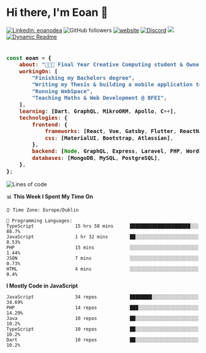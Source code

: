 # Hi there, I'm Eoan 👋

[![Linkedin: eoanodea](https://img.shields.io/badge/-eoanodea-blue?style=flat-square&logo=Linkedin&logoColor=white&link=https://www.linkedin.com/in/eoanodea/)](https://www.linkedin.com/in/eoanodea/)
![GitHub followers](https://img.shields.io/github/followers/eoanodea?label=Follow&style=social)
[![website](https://img.shields.io/badge/Website-46a2f1.svg?&style=flat-square&logo=Google-Chrome&logoColor=white&link=https://web-space.design/)](http://web-space.design/)
[![Discord](https://img.shields.io/discord/591914197219016707.svg?label=&logo=discord&logoColor=ffffff&color=7389D8&labelColor=6A7EC2)](https://discord.gg/4eEcsSMYXX)
![](https://visitor-badge.glitch.me/badge?page_id=eoanodea.eoanodea)
[![Dynamic Readme](https://github.com/eoanodea/eoanodea/actions/workflows/main.yml/badge.svg)](https://github.com/eoanodea/eoanodea/actions/workflows/main.yml)

<h3>
    
```javascript

const eoan = {
    about: "👨🏻‍💻 Final Year Creative Computing student & Owner @ WebSpace",
    workingOn: [
        "Finishing my Bachelors degree",
        "Writing my Thesis & building a mobile application to support it",
        "Running WebSpace",
        "Teaching Maths & Web Development @ BFEI",
    ],
    learning: [Dart, GraphQL, MikroORM, Apollo, C++],
    technologies: {
        frontend: {
            frameworks: [React, Vue, Gatsby, Flutter, ReactNative, SwiftUI],
            css: [MaterialUI, Bootstrap, Atlassian],
        },
        backend: [Node, GraphQL, Express, Laravel, PHP, WordPress, AWS],
        databases: [MongoDB, MySQL, PostgreSQL],
    },
};

````

</h3>

<!--
**eoanodea/eoanodea** is a ✨ _special_ ✨ repository because its `README.md` (this file) appears on your GitHub profile.

Here are some ideas to get you started:

- 🔭 I’m currently working on ...
- 🌱 I’m currently learning ...
- 👯 I’m looking to collaborate on ...
- 🤔 I’m looking for help with ...
- 💬 Ask me about ...
- 📫 How to reach me: ...
- 😄 Pronouns: ...
- ⚡ Fun fact: ...
-->

<!--START_SECTION:waka-->
![Lines of code](https://img.shields.io/badge/From%20Hello%20World%20I%27ve%20Written-4.1%20million%20lines%20of%20code-blue)

📊 **This Week I Spent My Time On** 

```text
⌚︎ Time Zone: Europe/Dublin

💬 Programming Languages: 
TypeScript               15 hrs 58 mins      ██████████████████████░░░   88.7% 
JavaScript               1 hr 32 mins        ██░░░░░░░░░░░░░░░░░░░░░░░   8.53% 
PHP                      15 mins             ░░░░░░░░░░░░░░░░░░░░░░░░░   1.44% 
JSON                     7 mins              ░░░░░░░░░░░░░░░░░░░░░░░░░   0.73% 
HTML                     4 mins              ░░░░░░░░░░░░░░░░░░░░░░░░░   0.4%

```

**I Mostly Code in JavaScript** 

```text
JavaScript               34 repos            ████████░░░░░░░░░░░░░░░░░   34.69% 
PHP                      14 repos            ███░░░░░░░░░░░░░░░░░░░░░░   14.29% 
Java                     10 repos            ██░░░░░░░░░░░░░░░░░░░░░░░   10.2% 
TypeScript               10 repos            ██░░░░░░░░░░░░░░░░░░░░░░░   10.2% 
Dart                     10 repos            ██░░░░░░░░░░░░░░░░░░░░░░░   10.2%

```



<!--END_SECTION:waka-->


